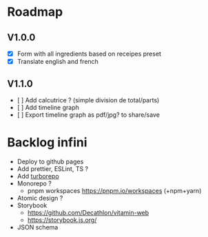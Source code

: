 # Roadmap
## V1.0.0
- [x] Form with all ingredients based on receipes preset
- [x] Translate english and french

## V1.1.0
- [ ] Add calcutrice ? (simple division de total/parts)
- [ ] Add timeline graph
- [ ] Export timeline graph as pdf/jpg? to share/save


# Backlog infini
- Deploy to github pages
- Add prettier, ESLint, TS ?
- Add [turborepo](https://turbo.build/repo/docs)
- Monorepo ?
  - pnpm workspaces https://pnpm.io/workspaces (+npm+yarn)
- Atomic design ?
- Storybook
  - https://github.com/Decathlon/vitamin-web
  - https://storybook.js.org/
- JSON schema